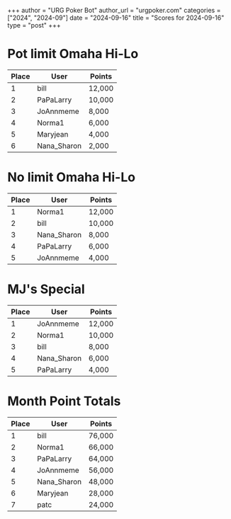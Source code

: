 +++
author = "URG Poker Bot"
author_url = "urgpoker.com"
categories = ["2024", "2024-09"]
date = "2024-09-16"
title = "Scores for 2024-09-16"
type = "post"
+++
# Pot limit Omaha Hi-Lo

| Place | User | Points |
|-------|------|--------|
| 1 | bill | 12,000 |
| 2 | PaPaLarry | 10,000 |
| 3 | JoAnnmeme | 8,000 |
| 4 | Norma1 | 6,000 |
| 5 | Maryjean | 4,000 |
| 6 | Nana_Sharon | 2,000 |

# No limit Omaha Hi-Lo

| Place | User | Points |
|-------|------|--------|
| 1 | Norma1 | 12,000 |
| 2 | bill | 10,000 |
| 3 | Nana_Sharon | 8,000 |
| 4 | PaPaLarry | 6,000 |
| 5 | JoAnnmeme | 4,000 |

# MJ's Special

| Place | User | Points |
|-------|------|--------|
| 1 | JoAnnmeme | 12,000 |
| 2 | Norma1 | 10,000 |
| 3 | bill | 8,000 |
| 4 | Nana_Sharon | 6,000 |
| 5 | PaPaLarry | 4,000 |

# Month Point Totals

| Place | User | Points |
|-------|------|--------|
| 1 | bill | 76,000 |
| 2 | Norma1 | 66,000 |
| 3 | PaPaLarry | 64,000 |
| 4 | JoAnnmeme | 56,000 |
| 5 | Nana_Sharon | 48,000 |
| 6 | Maryjean | 28,000 |
| 7 | patc | 24,000 |
